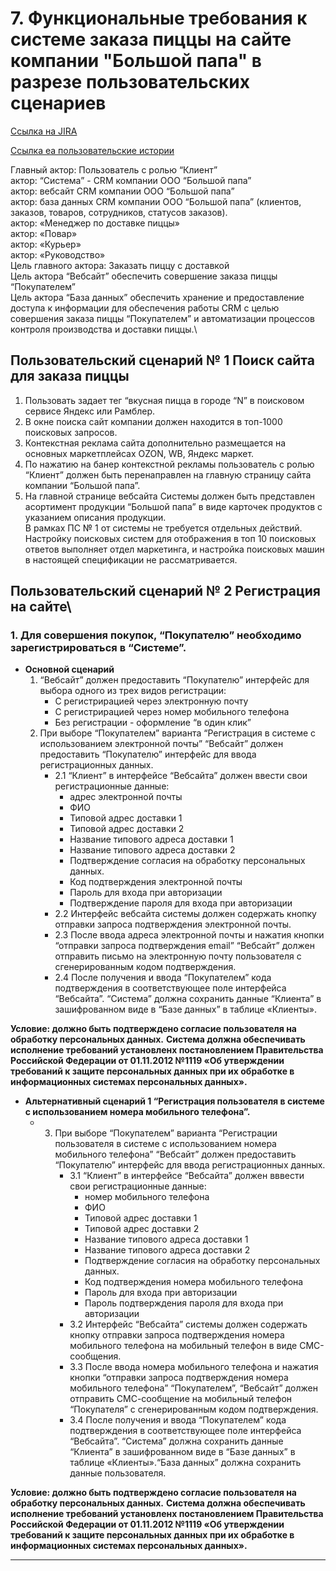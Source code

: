 <h1 id="7-функциональные-требования-к-системе-заказа-пиццы-на-сайте-компании-большой-папа-в-разрезе-пользовательских-сценариев">7.	Функциональные требования к системе заказа пиццы на сайте компании &quot;Большой папа&quot; в разрезе пользовательских сценариев</h1>
<p><a href="https://kerby1978.atlassian.net/jira/software/projects/GL5/boards/3" title="Ссылка на сценарии в JIRA">Ссылка на JIRA</a></p>

<p><a href="https://kerby1978.atlassian.net/browse/GL5-5?atlOrigin=eyJpIjoiNzM1OTRjM2E4NjlhNDYxM2IxYmIzODA5ODUzYjQ3ZWEiLCJwIjoiaiJ9">Ссылка еа пользовательские истории</a></p>
<p>Главный актор: Пользователь с ролью “Клиент”<br>актор: “Система” - CRM компании ООО “Большой папа”<br>актор: вебсайт CRM компании ООО “Большой папа”<br>актор: база данных CRM компании ООО “Большой папа” (клиентов, заказов, товаров, сотрудников, статусов заказов).<br>актор: «Менеджер по доставке пиццы»<br>актор: «Повар»<br>актор: «Курьер»<br>актор: «Руководство»<br>Цель главного актора: Заказать пиццу с доставкой<br>Цель актора “Вебсайт” обеспечить совершение заказа пиццы “Покупателем”<br>Цель актора “База данных” обеспечить хранение и предоставление доступа к информации для обеспечения работы CRM с целью совершения заказа пиццы “Покупателем” и автоматизации процессов контроля производства и доставки пиццы.\</p>
<h2 id="пользовательский-сценарий-№-1-поиск-сайта-для-заказа-пиццы">Пользовательский сценарий № 1 Поиск сайта для заказа пиццы</h2>
<ol>
<li>   Пользовать задает тег “вкусная пицца в городе “N” в поисковом сервисе Яндекс или Рамблер.</li>
<li>   В окне поиска сайт компании должен находится в топ-1000 поисковых запросов.</li>
<li>   Контекстная реклама сайта дополнительно размещается на основных маркетплейсах OZON, WB, Яндекс маркет.</li>
<li>   По нажатию на банер контекстной рекламы пользователь с ролью “Клиент” должен быть перенаправлен на главную страницу сайта компании “Большой папа”.</li>
<li>   На главной странице вебсайта Системы должен быть представлен асортимент продукции “Большой папа” в виде карточек продуктов с указанием описания продукции.<br>В рамках ПС № 1 от системы не требуется отдельных действий. Настройку поисковых систем для отображения в топ 10 поисковых ответов выполняет отдел маркетинга, и настройка поисковых машин в настоящей спецификации не рассматривается.</li>
</ol>
<h2 id="пользовательский-сценарий-№-2-регистрация-на-сайте">Пользовательский сценарий № 2 Регистрация на сайте\</h2>
<h3 id="1-для-совершения-покупок-покупателю-необходимо-зарегистрироваться-в-системе">1.	Для совершения покупок, “Покупателю” необходимо зарегистрироваться в “Системе”.</h3>
<ul>
<li><strong>Основной сценарий</strong> <ol>
<li>   “Вебсайт” должен предоставить “Покупателю” интерфейс для выбора одного из трех видов регистрации:<ul>
<li>   С регистрирацией через электронную почту</li>
<li>   С регистрирацией через номер мобильного телефона</li>
<li>   Без регистрации - оформление “в один клик”</li>
</ul>
</li>
<li>   При выборе “Покупателем” варианта “Регистрация в системе с использованием электронной почты” “Вебсайт” должен предоставить “Покупателю” интерфейс для ввода регистрационных данных.<ul>
<li>2.1 “Клиент” в интерфейсе “Вебсайта” должен ввести свои регистрационные данные:<ul>
<li>   адрес электронной почты</li>
<li>   ФИО</li>
<li>   Типовой адрес доставки 1</li>
<li>   Типовой адрес доставки 2</li>
<li>   Название типового адреса доставки 1</li>
<li>   Название типового адреса доставки 2</li>
<li>   Подтверждение согласия на обработку персональных данных.</li>
<li>   Код подтверждения электронной почты</li>
<li>   Пароль для входа при авторизации</li>
<li>   Подтверждение пароля для входа при авторизации</li>
</ul>
</li>
<li>2.2 Интерфейс вебсайта системы должен содержать кнопку отправки запроса подтверждения электронной почты.</li>
<li>2.3 После ввода адреса электронной почты и нажатия кнопки “отправки запроса подтверждения email” “Вебсайт” должен отправить письмо на электронную почту пользователя с сгенерированным кодом подтверждения.</li>
<li>2.4 После получения и ввода “Покупателем” кода подтверждения в соответствующее поле интерфейса “Вебсайта”. “Система” должна сохранить данные “Клиента” в зашифрованном виде в “Базе данных” в таблице «Клиенты».</li>
</ul>
</li>
</ol>
</li>
</ul>
<p><strong>Условие: должно быть подтверждено согласие пользователя на обработку персональных данных.</strong>
<strong>Система должна обеспечивать исполнение требований установленх постановлением Правительства Российской Федерации от 01.11.2012 №1119 «Об утверждении требований к защите персональных данных при их обработке в информационных системах персональных данных».</strong></p>
<ul>
<li><strong>Альтернативный сценарий 1 “Регистрация пользователя в системе с использованием номера мобильного телефона”.</strong><ul>
<li><ol start="3">
<li>   При выборе “Покупателем” варианта “Регистрации пользователя в системе с использованием номера мобильного телефона” “Вебсайт” должен предоставить “Покупателю” интерфейс для ввода регистрационных данных.<ul>
<li>3.1 “Клиент” в интерфейсе “Вебсайта” должен вввести свои регистрационные данные:<ul>
<li>   номер мобильного телефона</li>
<li>   ФИО</li>
<li>   Типовой адрес доставки 1</li>
<li>   Типовой адрес доставки 2</li>
<li>   Название типового адреса доставки 1</li>
<li>   Название типового адреса доставки 2</li>
<li>   Подтверждение согласия на обработку персональных данных.</li>
<li>   Код подтверждения номера мобильного телефона</li>
<li>   Пароль для входа при авторизации</li>
<li>   Пароль подтверждения пароля для входа при авторизации</li>
</ul>
</li>
<li>3.2 Интерфейс “Вебсайта” системы должен содержать кнопку отправки запроса подтверждения номера мобильного телефона на мобильный телефон в виде СМС-сообщения.</li>
<li>3.3 После ввода номера мобильного телефона и нажатия кнопки “отправки запроса подтверждения номера мобильного телефона” “Покупателем”, “Вебсайт” должен отправить СМС-сообщение на мобильный телефон “Покупателя” с сгенерированным кодом подтверждения.</li>
<li>3.4 После получения и ввода “Покупателем” кода подтверждения в соответствующее поле интерфейса “Вебсайта”. “Система” должна сохранить данные “Клиента” в зашифрованном виде в “Базе данных” в таблице «Клиенты».“База данных” должна сохранить данные пользователя.</li>
</ul>
</li>
</ol>
</li>
</ul>
</li>
</ul>
<p><strong>Условие: должно быть подтверждено согласие пользователя на обработку персональных данных.</strong>
<strong>Система должна обеспечивать исполнение требований установленх постановлением Правительства Российской Федерации от 01.11.2012 №1119 «Об утверждении требований к защите персональных данных при их обработке в информационных системах персональных данных».</strong></p>
<hr>
